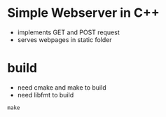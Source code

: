 # Simple Webserver in C++

- implements GET and POST request
- serves webpages in static folder

# build

- need cmake and make to build
- need libfmt to build

```
make
```
